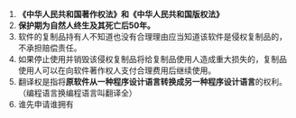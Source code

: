 1. **《中华人民共和国著作权法》和《中华人民共和国版权法》**
2. **保护期为自然人终生及其死亡后50年。**
3. 软件的复制品持有人不知道也没有合理理由应当知道该软件是侵权复制品的，不承担赔偿责任。
4. 如果停止使用并销毁该侵权复制品将给复制品使用人造成重大损失的，复制品使用人可以在向软件著作权人支付合理费用后继续使用。
5. 翻译权是指将**原软件从一种程序设计语言转换成另一种程序设计语言**的权利。（编程语言换编程语言叫翻译全）
6. 谁先申请谁拥有
